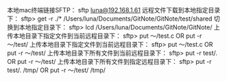 本地mac终端链接SFTP：
sftp luna@192.168.1.61
远程文件下载到本地指定目录下：
sftp> get -r ./* /Users/luna/Documents/GitNote/GitNote/test/shared
切换到本地指定目录下：
sftp> lcd /Users/luna/Documents/GitNote/GitNote/
上传本地目录下指定文件到当前远程目录下：
sftp> put ～/test.c OR put -r ～/test/
上传本地目录下指定文件到当前远程目录下：
sftp> put ～/test.c OR put -r ～/test/
上传本地目录下所有文件到当前远程目录下：
sftp> put -r test/. OR put -r ～/test/
上传本地目录下所有文件到指定远程目录下：
sftp> put -r test/. /tmp/ OR put -r ～/test/ /tmp/